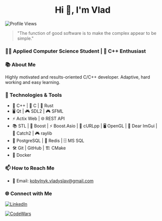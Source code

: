 <h1 align="center">Hi 👋, I'm Vlad</h1>

![Profile Views](https://komarev.com/ghpvc/?username=hackpulsar&color=brightgreen)

> "The function of good software is to make the complex appear to be simple."

### 👨‍💻 Applied Computer Science Student | 🌱 C++ Enthusiast

### 📚 About Me

Highly motivated and results-oriented C/C++ developer. Adaptive, hard working and easy learning.

### 🚀 Technologies & Tools
- 🔵 C++ | 📝 C | 🦀 Rust
- 🖥️ Qt | 🎮 SDL2 | 🎮 SFML 
- ⚡ Actix Web | 🌐 REST API
- 📚 STL | 🚀 Boost | ⚡ Boost.Asio | 🔌 cURLpp | 🖥️ OpenGL | 🎨 Dear ImGui | 🧪 Catch2 | 🎮 raylib
- 🐘 PostgreSQL | 🔴 Redis | 🗄️ MS SQL
- 🛠️ Git | GitHub | 🏗️ CMake
- 🐳 Docker

### 📫 How to Reach Me

- 📧 Email: [kobylnyk.vladyslav@gmail.com](mailto:kobylnyk.vladyslav@gmail.com)

### 🌐 Connect with Me

[![LinkedIn](https://img.shields.io/badge/LinkedIn-%230077B5.svg?&style=for-the-badge&logo=linkedin&logoColor=white)](https://www.linkedin.com/in/vladyslav-kobylnyk/)

[![CodeWars](https://www.codewars.com/users/hackpulsar/badges/large)](https://www.codewars.com/users/hackpulsar)

